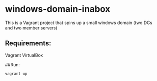 # windows-domain-inabox
This is a Vagrant project that spins up a small windows domain (two DCs and two member servers)


## Requirements:

Vagrant
VirtualBox

##Run:

`vagrant up`
